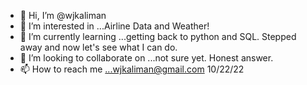 - 👋 Hi, I’m @wjkaliman
- 👀 I’m interested in ...Airline Data and Weather!
- 🌱 I’m currently learning ...getting back to python and SQL. Stepped away and now let's see what I can do.
- 💞️ I’m looking to collaborate on ...not sure yet. Honest answer.
- 📫 How to reach me ...wjkaliman@gmail.com
10/22/22

<!---
wjkaliman/wjkaliman is a ✨ special ✨ repository because its `README.md` (this file) appears on your GitHub profile.
You can click the Preview link to take a look at your changes.
--->
